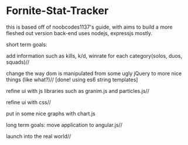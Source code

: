 # Fornite-Stat-Tracker
this is based off of noobcodes1137's guide, with aims to build a more fleshed out version
back-end uses nodejs, expressjs mostly.




short term goals:

add information such as kills, k/d, winrate for each category(solos, duos, squads)//

change the way dom is manipulated from some ugly jQuery to more nice things (like what?)//
[done! using es6 string templates]


refine ui with js libraries such as granim.js and particles.js//

refine ui with css//

put in some nice graphs with chart.js


long term goals:
move application to angular.js//

launch into the real world//

